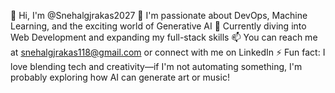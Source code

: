 👋 Hi, I'm @Snehalgjrakas2027
👀 I'm passionate about DevOps, Machine Learning, and the exciting world of Generative AI
🌱 Currently diving into Web Development and expanding my full-stack skills
📫 You can reach me at snehalgjrakas118@gmail.com or connect with me on LinkedIn
⚡ Fun fact: I love blending tech and creativity—if I'm not automating something, I'm probably exploring how AI can generate art or music!

<!---
Snehalgjrakas2027/Snehalgjrakas2027 is a ✨ special ✨ repository because its `README.md` (this file) appears on your GitHub profile.
You can click the Preview link to take a look at your changes.
--->
